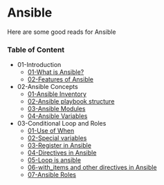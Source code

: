 
# Ansible
Here are some good reads for Ansible

### Table of Content 

* 01-Introduction
    * [01-What is Ansible?](https://www.redhat.com/en/technologies/management/ansible/what-is-ansible)
    * [02-Features of Ansible](https://www.simplilearn.com/tutorials/ansible-tutorial/what-is-ansible)
* 02-Ansible Concepts
    * [01-Ansible Inventory](https://docs.ansible.com/ansible/latest/inventory_guide/intro_inventory.html)
    * [02-Ansible playbook structure](https://www.digitalocean.com/community/tutorial_series/how-to-write-ansible-playbooks)
    * [03-Ansible Modules](https://www.whizlabs.com/blog/ansible-modules/)
    * [04-Ansible Variables](https://docs.ansible.com/archive/ansible/2.4/playbooks_variables.html)
* 03-Conditional Loop and Roles
    * [01-Use of When](https://www.educba.com/ansible-when/)
    * [02-Special variables](https://docs.ansible.com/ansible/latest/reference_appendices/special_variables.html)
    * [03-Register in Ansible](https://www.educba.com/ansible-register/)
    * [04-Directives in Ansible](https://docs.ansible.com/ansible/latest/reference_appendices/playbooks_keywords.html)
    * [05-Loop is ansible](https://www.educba.com/ansible-loop/)
    * [06-with_items and other directives in Ansible](https://docs.ansible.com/ansible/latest/playbook_guide/playbooks_loops.html)
    * [07-Ansible Roles](https://www.tutorialspoint.com/ansible/ansible_roles.htm)
    
